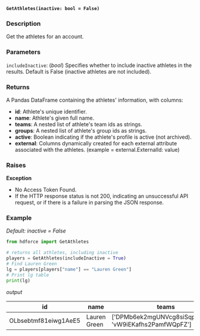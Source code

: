 __`GetAthletes(inactive: bool = False)`__

### Description
Get the athletes for an account.

### Parameters
`includeInactive`: (_bool_) Specifies whether to include inactive athletes in the results. Default is False (inactive athletes are not included).

### Returns
A Pandas DataFrame containing the athletes' information, with columns:

* __id__: Athlete's unique identifier.
* __name__: Athlete's given full name.
* __teams__: A nested list of athlete's team ids as strings.
* __groups__: A nested list of athlete's group ids as strings.
* __active__: Boolean indicating if the athlete's profile is active (not archived).
* __external__: Columns dynamically created for each external attribute associated with the athletes. (example = external.ExternalId: value)

### Raises
**Exception**

* No Access Token Found.
* If the HTTP response status is not 200, indicating an unsuccessful API request, or if there is a failure in parsing the JSON response.


### Example

_Default: inactive = False_
``` Python
from hdforce import GetAthletes

# returns all athletes, including inactive
players = GetAthletes(includeInactive = True)
# Find Lauren Green
lg = players[players["name"] == "Lauren Green"]
# Print lg table
print(lg)
```

_output_

| id                   | name         | teams                                            | groups               | active | external.GradYear | external.location | external.uniqueId  | external.StudentID |
|----------------------|--------------|--------------------------------------------------|----------------------|--------|-------------------|-------------------|--------------------|--------------------|
| OLbsebtmf81eiwg1AeE5 | Lauren Green | ['DPMb6ek2mgUNVcg8siSqpnIvE2i2', 'vW9iEKafhs2PamfWQpFZ'] | ['yh8RnOvg56dQNrZGBKWZ'] | True   | 2004              | Whittier          | 83keo9wjei939ekd9  | SA0042643         |

